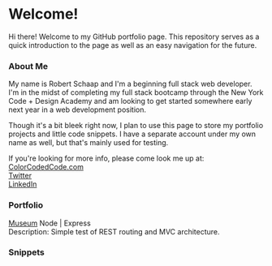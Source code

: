 # Welcome!
Hi there! Welcome to my GitHub portfolio page. This repository serves as a quick introduction to the page as well as an easy navigation for the future.

### About Me
My name is Robert Schaap and I'm a beginning full stack web developer. I'm in the midst of completing my full stack bootcamp through the New York Code + Design Academy and am looking to get started somewhere early next year in a web development position.

Though it's a bit bleek right now, I plan to use this page to store my portfolio projects and little code snippets. I have a separate account under my own name as well, but that's mainly used for testing.

If you're looking for more info, please come look me up at:  
[ColorCodedCode.com](http://www.colorcodedcode.com)  
[Twitter](https://www.twitter.com/colorcodedcode)  
[LinkedIn](https://www.linkedin.com/in/robertschaap)

### Portfolio 
[Museum](https://github.com/colorcodedcode/museum_node-express) Node | Express  
Description: Simple test of REST routing and MVC architecture.

### Snippets
